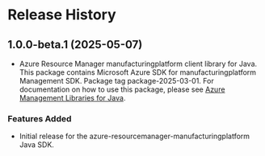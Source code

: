 # Release History

## 1.0.0-beta.1 (2025-05-07)

- Azure Resource Manager manufacturingplatform client library for Java. This package contains Microsoft Azure SDK for manufacturingplatform Management SDK.  Package tag package-2025-03-01. For documentation on how to use this package, please see [Azure Management Libraries for Java](https://aka.ms/azsdk/java/mgmt).
### Features Added

- Initial release for the azure-resourcemanager-manufacturingplatform Java SDK.
